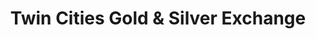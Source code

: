 ---
title: "Twin Cities Gold & Silver Exchange"
url: /saint-louis-park/twin-cities-gold-und-silver-exchange/
shop: Schmuck
---